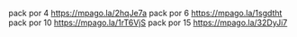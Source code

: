 pack por 4 https://mpago.la/2hqJe7a
pack por 6 https://mpago.la/1sgdtht
pack por 10 https://mpago.la/1rT6VjS
pack por 15 https://mpago.la/32DyJi7